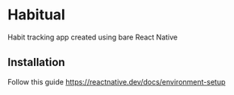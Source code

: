 # Habitual

Habit tracking app created using bare React Native

## Installation

Follow this guide https://reactnative.dev/docs/environment-setup
